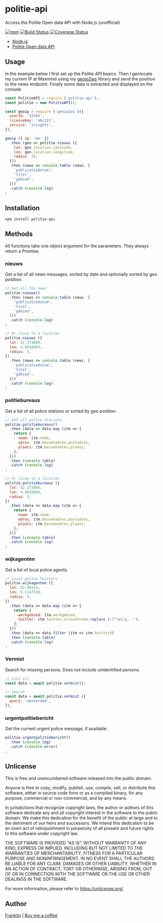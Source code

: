 # politie-api

Access the Politie Open data API with Node.js (unofficial)

[![npm](https://img.shields.io/npm/v/politie-api.svg?maxAge=3600)](https://github.com/fvdm/nodejs-politieapi/blob/main/CHANGELOG.md)
[![Build Status](https://github.com/fvdm/nodejs-politieapi/actions/workflows/node.js.yml/badge.svg?branch=main)](https://github.com/fvdm/nodejs-politieapi/actions/workflows/node.js.yml)
[![Coverage Status](https://coveralls.io/repos/github/fvdm/nodejs-politieapi/badge.svg?branch=main)](https://coveralls.io/github/fvdm/nodejs-politieapi?branch=main)

- [Node.js](https://nodejs.org/)
- [Politie Open data API](https://www.politie.nl/algemeen/open-data.html/)


## Usage

In the example below I first set up the Politie API basics.
Then I geolocate my current IP at Maxmind using my [geoip2ws](https://github.com/fvdm/nodejs-geoip2ws)
library and send the position to the news endpoint.
Finally some data is extracted and displayed on the console.


```js
const PolitieAPI = require ('politie-api');
const politie = new PolitieAPI();

const geoip = require ('geoip2ws')({
  userId: '12345',
  licenseKey: 'abc123',
  service: 'insights',
});

geoip ({ ip: 'me' })
  .then (geo => politie.nieuws ({
    lat: geo.location.latitude,
    lon: geo.location.longitude,
    radius: 25,
  }))
  .then (news => console.table (news, [
    'publicatiedatum',
    'titel',
    'gebied',
  ]))
  .catch (console.log)
;
```


## Installation

`npm install politie-api`


## Methods

All functions take one _object_ argument for the parameters.
They always return a Promise.


### nieuws

Get a list of all news messages, sorted by date
and optionally sorted by geo position.

```js
// Get all the news
politie.nieuws()
  .then (news => console.table (news, [
    'publicatiedatum',
    'titel',
    'gebied',
  ]))
  .catch (console.log)
;

// Or close to a location
politie.nieuws ({
  lat: 52.373089,
  lon: 4.8910403,
  radius: 5,
})
  .then (news => console.table (news, [
    'publicatiedatum',
    'titel',
    'gebied',
  ]))
  .catch (console.log)
;
```


### politiebureaus

Get a list of all police stations
or sorted by geo position.

```js
// Get all police stations
politie.politiebureaus()
  .then (data => data.map (itm => {
    return {
      naam: itm.naam,
      adres: itm.bezoekadres.postadres,
      plaats: itm.bezoekadres.plaats,
    };
  }))
  .then (console.table)
  .catch (console.log)
;

// Or close to a location
politie.politiebureaus ({
  lat: 52.373089,
  lon: 4.8910403,
  radius: 5,
})
  .then (data => data.map (itm => {
    return {
      naam: itm.naam,
      adres: itm.bezoekadres.postadres,
      plaats: itm.bezoekadres.plaats,
    };
  }))
  .then (console.table)
  .catch (console.log)
;
```


### wijkagenten

Get a list of local police agents.

```js
// Local police Twitters
politie.wijkagenten ({
  lat: 52.09314,
  lon: 5.1147328,
  radius: 5,
})
  .then (data => data.map (itm => {
    return {
      werkgebied: itm.werkgebied,
      twitter: itm.twitter.accountnaam.replace (/[^\w]/g, ''),
    };
  }))
  .then (data => data.filter (itm => itm.twitter))
  .then (console.table)
  .catch (console.log)
;
```


### Vermist

Search for missing persons.
Does not include unidentified persons.

```js
// List all
const data = await politie.vermist();

// Search
const data = await politie.vermist ({
  query: 'amsterdam',
});
```


### urgentpolitiebericht

Get the current urgent police message, if available.

```js
politie.urgentpolitiebericht()
  .then (console.log)
  .catch (console.error)
;
```


## Unlicense

This is free and unencumbered software released into the public domain.

Anyone is free to copy, modify, publish, use, compile, sell, or
distribute this software, either in source code form or as a compiled
binary, for any purpose, commercial or non-commercial, and by any
means.

In jurisdictions that recognize copyright laws, the author or authors
of this software dedicate any and all copyright interest in the
software to the public domain. We make this dedication for the benefit
of the public at large and to the detriment of our heirs and
successors. We intend this dedication to be an overt act of
relinquishment in perpetuity of all present and future rights to this
software under copyright law.

THE SOFTWARE IS PROVIDED "AS IS", WITHOUT WARRANTY OF ANY KIND,
EXPRESS OR IMPLIED, INCLUDING BUT NOT LIMITED TO THE WARRANTIES OF
MERCHANTABILITY, FITNESS FOR A PARTICULAR PURPOSE AND NONINFRINGEMENT.
IN NO EVENT SHALL THE AUTHORS BE LIABLE FOR ANY CLAIM, DAMAGES OR
OTHER LIABILITY, WHETHER IN AN ACTION OF CONTRACT, TORT OR OTHERWISE,
ARISING FROM, OUT OF OR IN CONNECTION WITH THE SOFTWARE OR THE USE OR
OTHER DEALINGS IN THE SOFTWARE.

For more information, please refer to <https://unlicense.org/>


## Author

[Franklin](https://fvdm.com)
| [Buy me a coffee](https://fvdm.com/donating)
